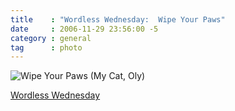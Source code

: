 ```yaml
---
title    : "Wordless Wednesday:  Wipe Your Paws"
date     : 2006-11-29 23:56:00 -5
category : general
tag      : photo
---
```


<img id="image307" class="center i400x300" alt="Wipe Your Paws (My Cat, Oly)" src="/wp-content/uploads/2006/11/wipeyourpaws.jpg" />

<a href="http://www.wordlesswednesday.com/ww" title="Wordless Wednesday (External Link)" rel="external">Wordless Wednesday</a>
